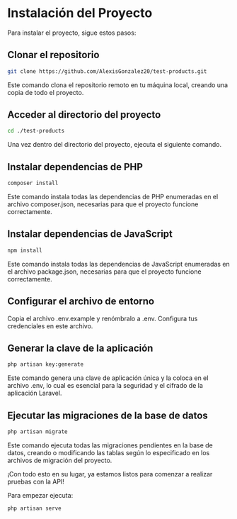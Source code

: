 # Instalación del Proyecto

Para instalar el proyecto, sigue estos pasos:

## Clonar el repositorio

```bash
git clone https://github.com/AlexisGonzalez20/test-products.git
```
Este comando clona el repositorio remoto en tu máquina local, creando una copia de todo el proyecto.

## Acceder al directorio del proyecto

```bash
cd ./test-products
```
Una vez dentro del directorio del proyecto, ejecuta el siguiente comando.

## Instalar dependencias de PHP

```bash
composer install
```
Este comando instala todas las dependencias de PHP enumeradas en el archivo composer.json, necesarias para que el proyecto funcione correctamente.

## Instalar dependencias de JavaScript

```bash
npm install
```
Este comando instala todas las dependencias de JavaScript enumeradas en el archivo package.json, necesarias para que el proyecto funcione correctamente.

## Configurar el archivo de entorno

Copia el archivo .env.example y renómbralo a .env. Configura tus credenciales en este archivo.

## Generar la clave de la aplicación

```bash
php artisan key:generate
```
Este comando genera una clave de aplicación única y la coloca en el archivo .env, lo cual es esencial para la seguridad y el cifrado de la aplicación Laravel.

## Ejecutar las migraciones de la base de datos

```bash
php artisan migrate
```
Este comando ejecuta todas las migraciones pendientes en la base de datos, creando o modificando las tablas según lo especificado en los archivos de migración del proyecto.

¡Con todo esto en su lugar, ya estamos listos para comenzar a realizar pruebas con la API!

Para empezar ejecuta:

```bash
php artisan serve
```
